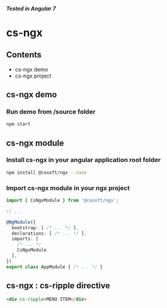 ##### Tested in Angular 7

# cs-ngx

## Contents

- cs-ngx demo
- cs-ngx project

## cs-ngx demo

### Run demo from /source folder
```bash
npm start
```

## cs-ngx module

### Install cs-ngx in your angular application root folder
```bash
npm install @cosoft/ngx --save
```

### Import cs-ngx module in your ngx project
```typescript
import { CsNgxModule } from '@cosoft/ngx';

// ...

@NgModule({
  bootstrap: [ /* ... */ ],
  declarations: [ /* ... */ ],
  imports: [
    /* ... */
    CsNgxModule
  ],
})
export class AppModule { /* ... */ }
```

## cs-ngx : cs-ripple directive
```html
<div cs-ripple>MENU ITEM</div>
```
